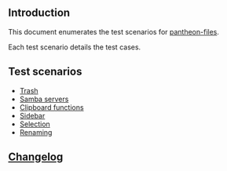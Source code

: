 ## Introduction 

This document enumerates the test scenarios for [pantheon-files](https://launchpad.net/pantheon-files).

Each test scenario details the test cases.

## Test scenarios 
  - [Trash](trash.md)
  - [Samba servers](samba-servers.md)
  - [Clipboard functions](copy-and-paste.md)   
  - [Sidebar](sidebar.md)     
  - [Selection](selection.md)     
  - [Renaming](rename.md)  

  
## [Changelog](CHANGELOG.md) 

